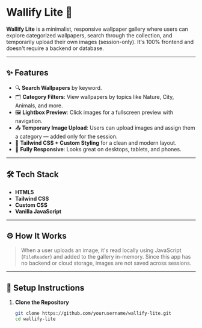 # Wallify Lite 🌅

**Wallify Lite** is a minimalist, responsive wallpaper gallery where users can explore categorized wallpapers, search through the collection, and temporarily upload their own images (session-only). It's 100% frontend and doesn't require a backend or database.

---

## ✨ Features

- 🔍 **Search Wallpapers** by keyword.
- 🗂️ **Category Filters**: View wallpapers by topics like Nature, City, Animals, and more.
- 🖼️ **Lightbox Preview**: Click images for a fullscreen preview with navigation.
- 📤 **Temporary Image Upload**: Users can upload images and assign them a category — added only for the session.
- 💅 **Tailwind CSS + Custom Styling** for a clean and modern layout.
- 📱 **Fully Responsive**: Looks great on desktops, tablets, and phones.

---

## 🛠️ Tech Stack

- **HTML5**
- **Tailwind CSS**
- **Custom CSS**
- **Vanilla JavaScript**

---

## ⚙️ How It Works

> When a user uploads an image, it's read locally using JavaScript (`FileReader`) and added to the gallery in-memory. Since this app has no backend or cloud storage, images are not saved across sessions.

---

## 📁 Setup Instructions

1. **Clone the Repository**
   ```bash
   git clone https://github.com/yourusername/wallify-lite.git
   cd wallify-lite
